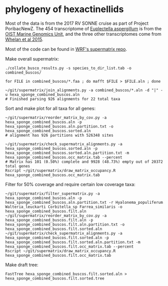 # phylogeny of hexactinellids #
Most of the data is from the 2017 RV SONNE cruise as part of Project PoribacNewZ. The 454 transcriptome of [Euplectella aspergillum](https://marinegenomics.oist.jp/kairou/viewer/info?project_id=62) is from the [OIST Marine Genomics Unit](https://marinegenomics.oist.jp/gallery/gallery/index), and the three other transcriptomes come from [Whelan et al 2015](https://figshare.com/articles/dataset/Error_signal_and_the_placement_of_Ctenophora_sister_to_all_other_animals/1334306).

Most of the code can be found in [WRF's supermatrix repo](https://github.com/wrf/supermatrix).

Make overall supermatrix:

```
./collate_busco_results.py -s species_to_dir_list.tab -o combined_buscos/

for FILE in combined_buscos/*.faa ; do mafft $FILE > $FILE.aln ; done

~/git/supermatrix/join_alignments.py -a combined_buscos/*.aln -d "|" -u hexa_sponge_combined_buscos.aln
# Finished parsing 926 alignments for 22 total taxa
```

Sort and make plot for all taxa for all genes:

```
~/git/supermatrix/reorder_matrix_by_cov.py -a hexa_sponge_combined_buscos.aln -p hexa_sponge_combined_buscos.aln.partition.txt -o hexa_sponge_combined_buscos.sorted.aln
# alignment has 926 partitions with 526348 sites

~/git/supermatrix/check_supermatrix_alignments.py -a hexa_sponge_combined_buscos.sorted.aln -p hexa_sponge_combined_buscos.sorted.aln.partition.txt -m hexa_sponge_combined_buscos.occ_matrix.tab --percent
# Matrix has 101 (0.50%) complete and 9928 (48.73%) empty out of 20372 total genes
Rscript ~/git/supermatrix/draw_matrix_occupancy.R hexa_sponge_combined_buscos.occ_matrix.tab
```

Filter for 50% coverage and require certain low coverage taxa:

```
~/git/supermatrix/filter_supermatrix.py -a hexa_sponge_combined_buscos.aln -p hexa_sponge_combined_buscos.aln.partition.txt -r Hyalonema_populiferum Walteria_leuckarti Corbitella_sp Farrea_similaris -o hexa_sponge_combined_buscos.filt.aln
~/git/supermatrix/reorder_matrix_by_cov.py -a hexa_sponge_combined_buscos.filt.aln -p hexa_sponge_combined_buscos.filt.aln.partition.txt -o hexa_sponge_combined_buscos.filt.sorted.aln
~/git/supermatrix/check_supermatrix_alignments.py -a hexa_sponge_combined_buscos.filt.sorted.aln -p hexa_sponge_combined_buscos.filt.sorted.aln.partition.txt -m hexa_sponge_combined_buscos.filt.occ_matrix.tab --percent
Rscript ~/git/supermatrix/draw_matrix_occupancy.R hexa_sponge_combined_buscos.filt.occ_matrix.tab
```

Make draft tree:

`FastTree hexa_sponge_combined_buscos.filt.sorted.aln > hexa_sponge_combined_buscos.filt.sorted.tree`

